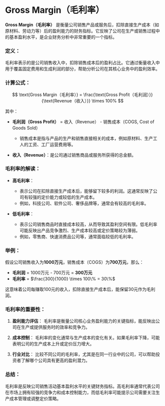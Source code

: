# Gross Margin（毛利率）

**Gross Margin（毛利率）** 是衡量公司销售产品或服务后，扣除直接生产成本（如原材料、劳动力等）后的盈利能力的财务指标。它反映了公司在生产或销售过程中的基本盈利水平，是企业财务分析中非常重要的一个指标。

### **定义**：

毛利率表示的是公司销售收入中，扣除销售成本后的盈利占比。它通过衡量收入中用于覆盖固定费用和生成利润的部分，帮助分析公司在其核心业务中的盈利效率。

### **计算公式**：

$$
\text{Gross Margin（毛利率）} = \frac{\text{Gross Profit（毛利润）}}{\text{Revenue（收入）}} \times 100%
$$

其中：

* **毛利润（Gross Profit）** = 收入（Revenue） - 销售成本（COGS, Cost of Goods Sold）

  * 销售成本是指与产品的生产和销售直接相关的成本，例如原材料、生产工人的工资、工厂运营费用等。
* **收入（Revenue）**：是公司通过销售商品或服务所获得的总金额。

### **毛利率的解读**：

* **高毛利率**：

  * 表示公司在扣除直接生产成本后，能够留下较多的利润。这通常反映了公司有较强的定价能力或较低的生产成本。
  * 例如，科技公司、软件公司、奢侈品牌等，通常会有较高的毛利率。
* **低毛利率**：

  * 表示公司销售商品时直接成本较高，从而导致其盈利空间有限。低毛利率可能反映出产品竞争激烈、生产成本较高或定价策略较为薄弱。
  * 例如，零售商、快速消费品公司等，通常面临较低的毛利率。

### **举例**：

假设公司销售收入为**1000万元**，销售成本（COGS）为**700万元**，那么：

* **毛利润** = 1000万元 - 700万元 = **300万元**
* **毛利率** = $\frac{300}{1000} \times 100\% = 30\%$

这意味着公司每赚取100元的收入，扣除直接生产成本后，能保留30元作为毛利润。

### **毛利率的重要性**：

1. **盈利能力评估**：
   毛利率是衡量公司核心业务盈利能力的关键指标，能反映出公司在生产或提供服务时的效率和竞争力。

2. **成本控制**：
   毛利率的变化通常与生产成本的变化有关。如果毛利率下降，可能表明公司的生产成本上升或定价压力增大。

3. **行业对比**：
   比较不同公司的毛利率，尤其是在同一行业中的公司，可以帮助投资者了解哪个公司具有更高的盈利潜力。

### **总结**：

毛利率是反映公司销售活动基本盈利水平的关键财务指标。高毛利率通常代表公司在市场上拥有较强的竞争力和成本控制能力，而低毛利率可能提示公司需要关注生产成本管理或调整定价策略。

